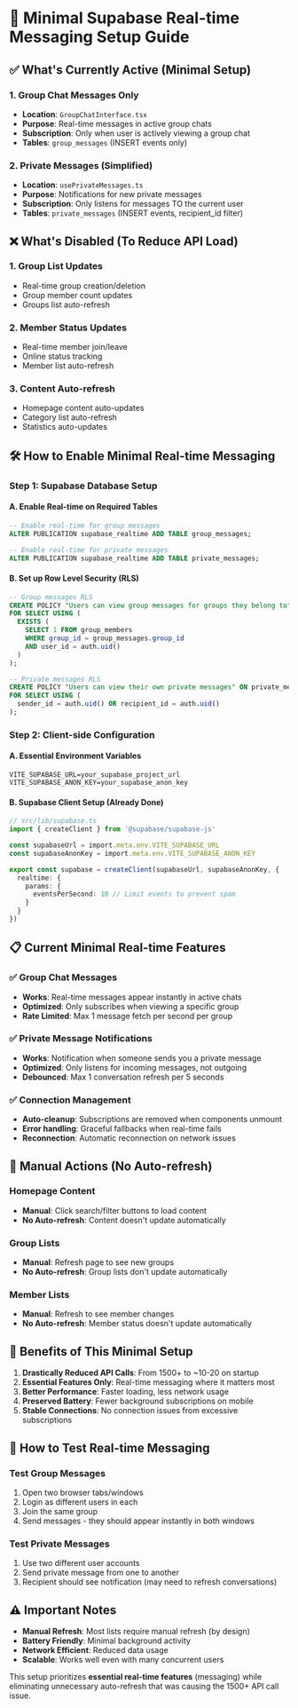# 🚀 Minimal Supabase Real-time Messaging Setup Guide

## ✅ What's Currently Active (Minimal Setup)

### 1. **Group Chat Messages Only**
- **Location**: `GroupChatInterface.tsx`
- **Purpose**: Real-time messages in active group chats
- **Subscription**: Only when user is actively viewing a group chat
- **Tables**: `group_messages` (INSERT events only)

### 2. **Private Messages (Simplified)**
- **Location**: `usePrivateMessages.ts`
- **Purpose**: Notifications for new private messages
- **Subscription**: Only listens for messages TO the current user
- **Tables**: `private_messages` (INSERT events, recipient_id filter)

## ❌ What's Disabled (To Reduce API Load)

### 1. **Group List Updates**
- Real-time group creation/deletion
- Group member count updates
- Groups list auto-refresh

### 2. **Member Status Updates**
- Real-time member join/leave
- Online status tracking
- Member list auto-refresh

### 3. **Content Auto-refresh**
- Homepage content auto-updates
- Category list auto-refresh
- Statistics auto-updates

## 🛠️ How to Enable Minimal Real-time Messaging

### Step 1: Supabase Database Setup

#### A. Enable Real-time on Required Tables
```sql
-- Enable real-time for group messages
ALTER PUBLICATION supabase_realtime ADD TABLE group_messages;

-- Enable real-time for private messages  
ALTER PUBLICATION supabase_realtime ADD TABLE private_messages;
```

#### B. Set up Row Level Security (RLS)
```sql
-- Group messages RLS
CREATE POLICY "Users can view group messages for groups they belong to" ON group_messages
FOR SELECT USING (
  EXISTS (
    SELECT 1 FROM group_members 
    WHERE group_id = group_messages.group_id 
    AND user_id = auth.uid()
  )
);

-- Private messages RLS
CREATE POLICY "Users can view their own private messages" ON private_messages
FOR SELECT USING (
  sender_id = auth.uid() OR recipient_id = auth.uid()
);
```

### Step 2: Client-side Configuration

#### A. Essential Environment Variables
```env
VITE_SUPABASE_URL=your_supabase_project_url
VITE_SUPABASE_ANON_KEY=your_supabase_anon_key
```

#### B. Supabase Client Setup (Already Done)
```typescript
// src/lib/supabase.ts
import { createClient } from '@supabase/supabase-js'

const supabaseUrl = import.meta.env.VITE_SUPABASE_URL
const supabaseAnonKey = import.meta.env.VITE_SUPABASE_ANON_KEY

export const supabase = createClient(supabaseUrl, supabaseAnonKey, {
  realtime: {
    params: {
      eventsPerSecond: 10 // Limit events to prevent spam
    }
  }
})
```

## 📋 Current Minimal Real-time Features

### ✅ Group Chat Messages
- **Works**: Real-time messages appear instantly in active chats
- **Optimized**: Only subscribes when viewing a specific group
- **Rate Limited**: Max 1 message fetch per second per group

### ✅ Private Message Notifications  
- **Works**: Notification when someone sends you a private message
- **Optimized**: Only listens for incoming messages, not outgoing
- **Debounced**: Max 1 conversation refresh per 5 seconds

### ✅ Connection Management
- **Auto-cleanup**: Subscriptions are removed when components unmount
- **Error handling**: Graceful fallbacks when real-time fails
- **Reconnection**: Automatic reconnection on network issues

## 🔧 Manual Actions (No Auto-refresh)

### Homepage Content
- **Manual**: Click search/filter buttons to load content
- **No Auto-refresh**: Content doesn't update automatically

### Group Lists
- **Manual**: Refresh page to see new groups
- **No Auto-refresh**: Group lists don't update automatically

### Member Lists
- **Manual**: Refresh to see member changes
- **No Auto-refresh**: Member status doesn't update automatically

## 🎯 Benefits of This Minimal Setup

1. **Drastically Reduced API Calls**: From 1500+ to ~10-20 on startup
2. **Essential Features Only**: Real-time messaging where it matters most
3. **Better Performance**: Faster loading, less network usage
4. **Preserved Battery**: Fewer background subscriptions on mobile
5. **Stable Connections**: No connection issues from excessive subscriptions

## 🚀 How to Test Real-time Messaging

### Test Group Messages
1. Open two browser tabs/windows
2. Login as different users in each
3. Join the same group
4. Send messages - they should appear instantly in both windows

### Test Private Messages
1. Use two different user accounts
2. Send private message from one to another
3. Recipient should see notification (may need to refresh conversations)

## ⚠️ Important Notes

- **Manual Refresh**: Most lists require manual refresh (by design)
- **Battery Friendly**: Minimal background activity
- **Network Efficient**: Reduced data usage
- **Scalable**: Works well even with many concurrent users

This setup prioritizes **essential real-time features** (messaging) while eliminating unnecessary auto-refresh that was causing the 1500+ API call issue.
